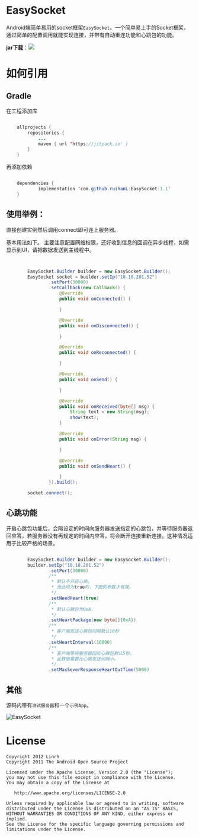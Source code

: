 EasySocket
==============

Android端简单易用的socket框架`EasySocket`。一个简单易上手的Socket框架，通过简单的配置调用就能实现连接，并带有自动重连功能和心跳包的功能。

**jar下载**：[![](https://jitpack.io/v/ruihanL/EasySocket.svg)](https://jitpack.io/#ruihanL/EasySocket)



如何引用
==============
Gradle
------
在工程添加库
```java

	allprojects {
		repositories {
			...
			maven { url 'https://jitpack.io' }
		}
	}


```
再添加依赖
```java

	dependencies {
	        implementation 'com.github.ruihanL:EasySocket:1.1'
	}


```


使用举例：
------

直接创建实例然后调用connect即可连上服务器。

基本用法如下。
主要注意配置网络权限，还好收到信息的回调在异步线程，如需显示到UI，请把数据发送到主线程中。

```java


        EasySocket.Builder builder = new EasySocket.Builder();
        EasySocket socket = builder.setIp("10.10.201.52")
                .setPort(30000)
                .setCallback(new Callback() {
                    @Override
                    public void onConnected() {

                    }

                    @Override
                    public void onDisconnected() {

                    }

                    @Override
                    public void onReconnected() {

                    }

                    @Override
                    public void onSend() {

                    }

                    @Override
                    public void onReceived(byte[] msg) {
                        String text = new String(msg);
                        show(text);
                    }

                    @Override
                    public void onError(String msg) {

                    }

                    @Override
                    public void onSendHeart() {

                    }
                }).build();

        socket.connect();

```

心跳功能
-----
开启心跳包功能后，会隔设定的时间向服务器发送指定的心跳包，并等待服务器返回应答，若服务器没有再规定的时间内应答，将会断开连接重新连接。这种情况适用于比较严格的场景。

```java

		EasySocket.Builder builder = new EasySocket.Builder();
        builder.setIp("10.10.201.52")
                .setPort(30000)
                /**
                 * 默认不开启心跳。
                 * 当此项为true时，下面的参数才有效。
                 */
                .setNeedHeart(true)
                /**
                 * 默认心跳包为0xA.
                 */
                .setHeartPackage(new byte[]{0xA})
                /**
                 * 客户端发送心跳包间隔默认10秒
                 */
                .setHeartInterval(10000)
                /**
                 * 客户端等待服务器回应心跳包默认5秒，
                 * 此数值需要比心跳发送间隔小。
                 */
                .setMaxSeverResponseHeartOutTime(5000)


```


其他
---


源码内带有`测试服务器`和一个`示例App`。

![EasySocket](https://raw.githubusercontent.com/ruihanL/EasySocket/1.1/app.jpg)




License
=======

    Copyright 2012 Linrh
    Copyright 2011 The Android Open Source Project

    Licensed under the Apache License, Version 2.0 (the "License");
    you may not use this file except in compliance with the License.
    You may obtain a copy of the License at

       http://www.apache.org/licenses/LICENSE-2.0

    Unless required by applicable law or agreed to in writing, software
    distributed under the License is distributed on an "AS IS" BASIS,
    WITHOUT WARRANTIES OR CONDITIONS OF ANY KIND, either express or implied.
    See the License for the specific language governing permissions and
    limitations under the License.


